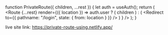 function PrivateRoute({ children, ...rest }) {
  let auth = useAuth();
  return (
    <Route
      {...rest}
      render={({ location }) =>
        auth.user ? (
          children
        ) : (
          <Redirect
            to={{
              pathname: "/login",
              state: { from: location }
            }}
          />
        )
      }
    />
  );
}

  
  live site link: https://private-route-using.netlify.app/
